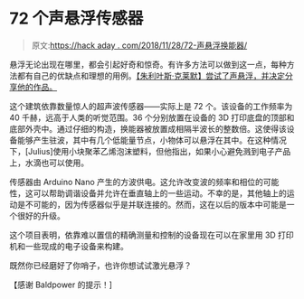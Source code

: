 # 72 个声悬浮传感器

> 原文:[https://hack aday . com/2018/11/28/72-声悬浮换能器/](https://hackaday.com/2018/11/28/72-tranducers-for-acoustic-levitation/)

悬浮无论出现在哪里，都会引起好奇和惊奇。有许多方法可以做到这一点，每种方法都有自己的优缺点和理想的用例。[【朱利叶斯·克莱默】尝试了声悬浮，并决定分享他的作品。](https://www.youtube.com/watch?v=s1B-AKGadJA)

这个建筑依靠数量惊人的超声波传感器——实际上是 72 个。该设备的工作频率为 40 千赫，远高于人类的听觉范围。36 个分别放置在设备的 3D 打印底盘的顶部和底部外壳中。通过仔细的构造，换能器被放置成相隔半波长的整数倍。这使得该设备能够产生驻波，其中有几个低能量节点，小物体可以悬浮在其中。在这种情况下，[Julius]使用小块聚苯乙烯泡沫塑料，但他指出，如果小心避免溅到电子产品上，水滴也可以使用。

传感器由 Arduino Nano 产生的方波供电。这允许改变波的频率和相位的可能性，这可以帮助调谐设备并允许在垂直轴上的一些运动。不幸的是，其他轴上的运动是不可能的，因为传感器似乎是并联连接的。然而，这在以后的版本中可能是一个很好的升级。

这个项目表明，依靠难以置信的精确测量和控制的设备现在可以在家里用 3D 打印机和一些现成的电子设备来构建。

既然你已经磨好了你哨子，也许你想试试激光悬浮？

【感谢 Baldpower 的提示！]